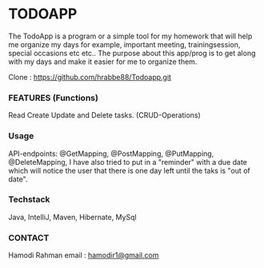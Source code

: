 # TODOAPP
The TodoApp is a program or a simple tool for my homework that will help me organize my days for example, important meeting, trainingsession,
special occasions etc etc..
The purpose about this app/prog is to get along with my days and make it easier for me to organize them.

Clone : https://github.com/hrabbe88/Todoapp.git

### FEATURES (Functions)
Read
Create
Update
and Delete tasks.
(CRUD-Operations)


### Usage
API-endpoints:
@GetMapping,
@PostMapping,
@PutMapping,
@DeleteMapping,
I have also tried to put in a "reminder" with a due date which will notice the user
that there is one day left until the taks is "out of date".

### Techstack
Java,
IntelliJ,
Maven,
Hibernate,
MySql

### CONTACT
Hamodi Rahman
email : hamodir1@gmail.com

